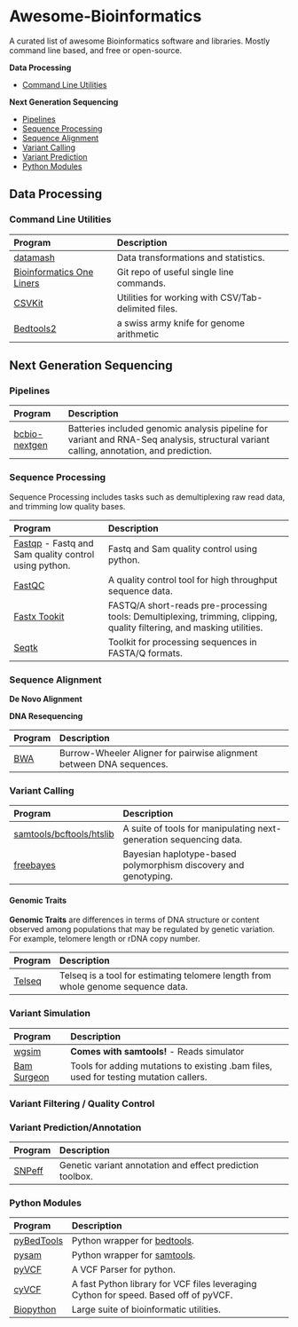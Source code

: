 Awesome-Bioinformatics
======================

A curated list of awesome Bioinformatics software and libraries. Mostly command line based, and free or open-source.

__Data Processing__

* [Command Line Utilities](#command-line-utilities)

__Next Generation Sequencing__

* [Pipelines](#pipelines)
* [Sequence Processing](#sequence-processing)
* [Sequence Alignment](#sequence-alignment)
* [Variant Calling](#variant-calling)
* [Variant Prediction](#variant-prediction)
* [Python Modules](#python-modules)

## Data Processing

### Command Line Utilities

| Program                                                                 | Description
|:----------------------------------------------------------------------- | :------------
| [datamash](http://www.gnu.org/software/datamash/)                       | Data transformations and statistics. 
| [Bioinformatics One Liners](https://github.com/stephenturner/oneliners) | Git repo of useful single line commands.
| [CSVKit](https://github.com/onyxfish/csvkit) | Utilities for working with CSV/Tab-delimited files.
| [Bedtools2](https://github.com/arq5x/bedtools2)                         | a swiss army knife for genome arithmetic

## Next Generation Sequencing

### Pipelines

| Program                                                                 | Description
|:----------------------------------------------------------------------- | :------------
| [bcbio-nextgen](https://github.com/chapmanb/bcbio-nextgen)              | Batteries included genomic analysis pipeline for variant and RNA-Seq analysis, structural variant calling, annotation, and prediction.

### Sequence Processing 

Sequence Processing includes tasks such as demultiplexing raw read data, and trimming low quality bases.

| Program                                                                 | Description
|:----------------------------------------------------------------------- | :------------
| [Fastqp](https://github.com/mdshw5/fastqp) - Fastq and Sam quality control using python.            | Fastq and Sam quality control using python.
| [FastQC](http://www.bioinformatics.babraham.ac.uk/projects/fastqc/)     |  A quality control tool for high throughput sequence data.
| [Fastx Tookit](http://hannonlab.cshl.edu/fastx_toolkit/) | FASTQ/A short-reads pre-processing tools: Demultiplexing, trimming, clipping, quality filtering, and masking utilities.
| [Seqtk](https://github.com/lh3/seqtk) | Toolkit for processing sequences in FASTA/Q formats. |

### Sequence Alignment

__De Novo Alignment__

__DNA Resequencing__

| Program                                                                 | Description
|:----------------------------------------------------------------------- | :------------
| [BWA](https://github.com/lh3/bwa) | Burrow-Wheeler Aligner for pairwise alignment between DNA sequences. 

### Variant Calling

| Program                                                                 | Description
|:----------------------------------------------------------------------- | :------------
| [samtools/bcftools/htslib](https://github.com/samtools/samtools) | A suite of tools for manipulating next-generation sequencing data.
| [freebayes](https://github.com/ekg/freebayes) | Bayesian haplotype-based polymorphism discovery and genotyping.

#### Genomic Traits

__Genomic Traits__ are differences in terms of DNA structure or content observed among populations that may be regulated by genetic variation. For example, telomere length or rDNA copy number.

| Program | Description
|:----------|:---------------------
| [Telseq](https://github.com/zd1/telseq) | Telseq is a tool for estimating telomere length from whole genome sequence data.

### Variant Simulation

| Program                                                                 | Description
|:----------------------------------------------------------------------- | :------------
| [wgsim](https://github.com/lh3/wgsim) | __Comes with samtools!__ - Reads simulator
| [Bam Surgeon](https://github.com/adamewing/bamsurgeon) | Tools for adding mutations to existing .bam files, used for testing mutation callers.

### Variant Filtering / Quality Control

### Variant Prediction/Annotation

| Program                                                                 | Description
|:----------------------------------------------------------------------- | :------------
| [SNPeff](http://snpeff.sourceforge.net/) | Genetic variant annotation and effect prediction toolbox. 


### Python Modules

| Program                                                                 | Description
|:----------------------------------------------------------------------- | :------------
| [pyBedTools](https://github.com/daler/pybedtools)                       | Python wrapper for [bedtools](https://github.com/arq5x/bedtools). 
| [pysam](https://github.com/pysam-developers/pysam)                      | Python wrapper for [samtools](https://github.com/samtools/samtools).
| [pyVCF](https://github.com/jamescasbon/PyVCF)                           | A VCF Parser for python.
| [cyVCF](https://github.com/arq5x/cyvcf)                                 | A fast Python library for VCF files leveraging Cython for speed. Based off of pyVCF.
| [Biopython](https://github.com/biopython/biopython) | Large suite of bioinformatic utilities.


